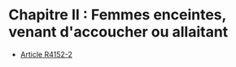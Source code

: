 # Chapitre II : Femmes enceintes, venant d'accoucher ou allaitant

* [Article R4152-2](./LEGIARTI000018532814.md)
